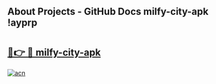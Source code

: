 ## About Projects - GitHub Docs milfy-city-apk !ayprp

# <h2><a href="https://andorid.site?title=milfy-city-apk&ref=13PRO">🔗👉 🔴 milfy-city-apk</a></h2>

[![acn](https://github.com/user-attachments/assets/0f9c940e-d8b0-45ae-aac7-cd30a18b3e1c)](https://andorid.site?title=milfy-city-apk&ref=13PRO)

